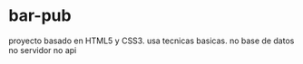# bar-pub
proyecto basado en HTML5 y CSS3.
usa tecnicas basicas.
no base de datos
no servidor
no api
